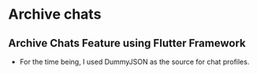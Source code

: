 # Archive chats

## Archive Chats Feature using Flutter Framework

- For the time being, I used DummyJSON as the source for chat profiles.
